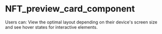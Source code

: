 # NFT_preview_card_component
Users can:  View the optimal layout depending on their device's screen size and see hover states for interactive elements.

